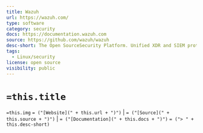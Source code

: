 ```yaml
---
title: Wazuh
url: https://wazuh.com/
type: software
category: security
docs: https://documentation.wazuh.com
source: https://github.com/wazuh/wazuh
desc-short: The Open SourceSecurity Platform. Unified XDR and SIEM protection for endpointsand cloud workloads.
tags:
  - Linux/security
license: open source
visibility: public
---
```


# `=this.title`

`=this.img` `= ("[Website](" + this.url + ")")` |  `= ("[Source](" + this.source + ")")` | `= ("[Documentation](" + this.docs + ")")`
`= ("> " + this.desc-short)`
